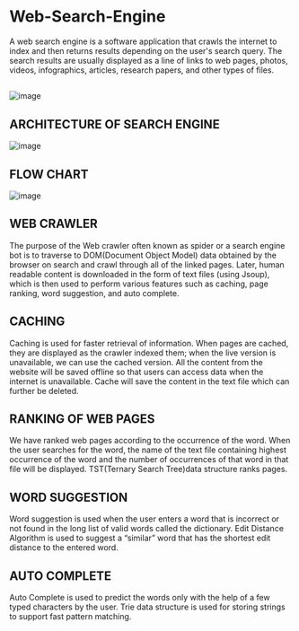 # Web-Search-Engine
A web search engine is a software application that crawls the internet to index and then returns results depending on the user's search query. The search results are usually displayed as a line of links to web pages, photos, videos, infographics, articles, research papers, and other types of files.


##
![image](https://github.com/Umer-Mahmood-Khan/Web-Search-Engine/assets/134300979/3a7fb0b2-8c37-4ebc-8f12-f2b39f9212af)


## ARCHITECTURE OF SEARCH ENGINE
![image](https://github.com/Umer-Mahmood-Khan/Web-Search-Engine/assets/134300979/d7e94c04-2f34-45cd-a966-f65fe9f2658b)



## FLOW CHART
![image](https://github.com/Umer-Mahmood-Khan/Web-Search-Engine/assets/134300979/40cf0c81-972d-4a0f-8d16-24aeb3a53031)


## WEB CRAWLER
The purpose of the Web crawler often known as spider or a search engine bot is to traverse to DOM(Document Object Model) data obtained by the browser on search and crawl through all of the linked pages. Later, human readable content is downloaded in the form of text files (using Jsoup), which is then used to perform various features such as caching, page ranking, word suggestion, and auto complete.


## CACHING
Caching is used for faster retrieval of information. When pages are cached, they are displayed as the crawler indexed them; when the live version is unavailable, we can use the cached version. All the content from the website will be saved offline so that users can access data when the internet is unavailable.
Cache will save the content in the text file which can further be deleted.

## RANKING OF WEB PAGES
We have ranked web pages according to the occurrence of the word. When the user searches for the word, the name of the text file containing highest occurrence of the word and the number of occurrences of that word in that file will be displayed. TST(Ternary Search Tree)data structure ranks pages.

## WORD SUGGESTION
Word suggestion is used when the user enters a word that is incorrect or not found in the long list of valid words called the dictionary.
Edit Distance Algorithm is used to suggest a “similar” word that has the shortest edit distance to the entered word.

## AUTO COMPLETE
Auto Complete is used to predict the words only with the help of a few typed characters by the user. Trie data structure is used for storing strings to support fast pattern matching.












